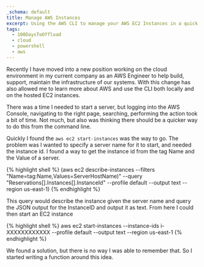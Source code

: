 ```yaml
---
_schema: default
title: Manage AWS Instances
excerpt: Using the AWS CLI to manage your AWS EC2 Instances in a quick and easy way
tags:
  - 100DaysToOffload
  - cloud
  - powershell
  - aws
---
```

Recently I have moved into a new position working on the cloud environment in my current company as an AWS Engineer to help build, support, maintain the infrastructure of our systems. With this change has also allowed me to learn more about AWS and use the CLI both locally and on the hosted EC2 instances.

There was a time I needed to start a server, but logging into the AWS Console, navigating to the right page, searching, performing the action took a bit of time. Not much, but also was thinking there should be a quicker way to do this from the command line.

Quickly I found the `aws ec2 start-instances` was the way to go. The problem was I wanted to specify a server name for it to start, and needed the instance id. I found a way to get the instance id from the tag Name and the Value of a server.

{% highlight shell %}
(aws ec2 describe-instances --filters "Name=tag:Name,Values=ServerHostName)" --query "Reservations[].Instances[].InstanceId" --profile default --output text --region us-east-1)
{% endhighlight %}

This query would describe the instance given the server name and query the JSON output for the InstanceID and output it as text. From here I could then start an EC2 instance

{% highlight shell %}
aws ec2 start-instances --instance-ids i-XXXXXXXXXXXX --profile default --output text --region us-east-1
{% endhighlight %}

We found a solution, but there is no way I was able to remember that. So I started writing a function around this idea.